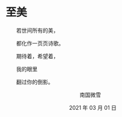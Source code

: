 # 至美

　　若世间所有的美，

　　都化作一页页诗歌。

　　期待着，希望着，

　　我的眼里

　　翻过你的倒影。





　　　　　　　　　　　　　　南国微雪

　　　　　　　　　　　　2021 年 03 月 01 日





